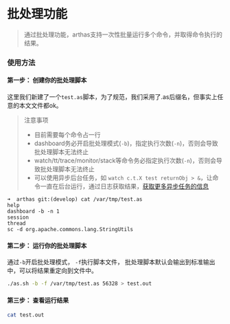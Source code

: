批处理功能
===

> 通过批处理功能，arthas支持一次性批量运行多个命令，并取得命令执行的结果。

### 使用方法

#### 第一步： 创建你的批处理脚本

这里我们新建了一个`test.as`脚本，为了规范，我们采用了.as后缀名，但事实上任意的本文文件都ok。

> 注意事项
> * 目前需要每个命令占一行
> * dashboard务必开启批处理模式(`-b`)，指定执行次数(`-n`)，否则会导致批处理脚本无法终止
> * watch/tt/trace/monitor/stack等命令务必指定执行次数(`-n`)，否则会导致批处理脚本无法终止
> * 可以使用异步后台任务，如 `watch c.t.X test returnObj > &`，让命令一直在后台运行，通过日志获取结果，[获取更多异步任务的信息](async)

```
➜  arthas git:(develop) cat /var/tmp/test.as
help
dashboard -b -n 1
session
thread
sc -d org.apache.commons.lang.StringUtils
```

#### 第二步： 运行你的批处理脚本

通过`-b`开启批处理模式， `-f`执行脚本文件， 批处理脚本默认会输出到标准输出中，可以将结果重定向到文件中。

```sh
./as.sh -b -f /var/tmp/test.as 56328 > test.out
```

#### 第三步： 查看运行结果

```sh
cat test.out
```